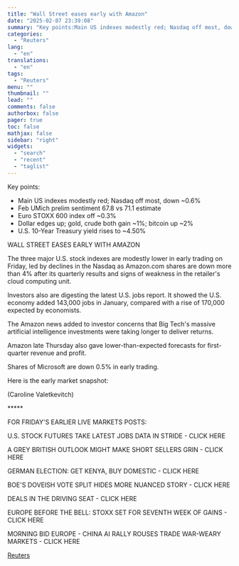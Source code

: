 ```yaml
---
title: "Wall Street eases early with Amazon"
date: "2025-02-07 23:39:08"
summary: "Key points:Main US indexes modestly red; Nasdaq off most, down ~0.6%Feb UMich prelim sentiment 67.8 vs 71.1 estimateEuro STOXX 600 index off ~0.3%Dollar edges up; gold, crude both gain ~1%; bitcoin up ~2%U.S. 10-Year Treasury yield rises to ~4.50%WALL STREET EASES EARLY WITH AMAZONThe three major U.S. stock indexes are..."
categories:
  - "Reuters"
lang:
  - "en"
translations:
  - "en"
tags:
  - "Reuters"
menu: ""
thumbnail: ""
lead: ""
comments: false
authorbox: false
pager: true
toc: false
mathjax: false
sidebar: "right"
widgets:
  - "search"
  - "recent"
  - "taglist"
---
```


Key points:

* Main US indexes modestly red; Nasdaq off most, down ~0.6%
* Feb UMich prelim sentiment 67.8 vs 71.1 estimate
* Euro STOXX 600 index off ~0.3%
* Dollar edges up; gold, crude both gain ~1%; bitcoin up ~2%
* U.S. 10-Year Treasury yield rises to ~4.50%

WALL STREET EASES EARLY WITH AMAZON

The three major U.S. stock indexes are modestly lower in early trading on Friday, led by declines in the Nasdaq as Amazon.com shares are down more than 4% after its quarterly results and signs of weakness in the retailer's cloud computing unit.

Investors also are digesting the latest U.S. jobs report. It showed the U.S. economy added 143,000 jobs in January, compared with a rise of 170,000 expected by economists.

The Amazon news added to investor concerns that Big Tech's massive artificial intelligence investments were taking longer to deliver returns.

Amazon late Thursday also gave lower-than-expected forecasts for first-quarter revenue and profit.

Shares of Microsoft are down 0.5% in early trading.

Here is the early market snapshot:

(Caroline Valetkevitch)

\*\*\*\*\*

FOR FRIDAY'S EARLIER LIVE MARKETS POSTS:

U.S. STOCK FUTURES TAKE LATEST JOBS DATA IN STRIDE - CLICK HERE

A GREY BRITISH OUTLOOK MIGHT MAKE SHORT SELLERS GRIN - CLICK HERE

GERMAN ELECTION: GET KENYA, BUY DOMESTIC - CLICK HERE

BOE'S DOVEISH VOTE SPLIT HIDES MORE NUANCED STORY - CLICK HERE

DEALS IN THE DRIVING SEAT - CLICK HERE

EUROPE BEFORE THE BELL: STOXX SET FOR SEVENTH WEEK OF GAINS - CLICK HERE

MORNING BID EUROPE - CHINA AI RALLY ROUSES TRADE WAR-WEARY MARKETS - CLICK HERE

[Reuters](https://www.tradingview.com/news/reuters.com,2025:newsml_L1N3OY0Q4:0-wall-street-eases-early-with-amazon/)
